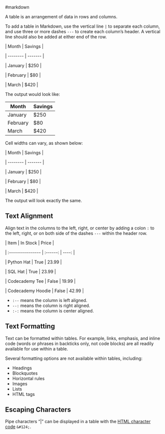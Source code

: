 #markdown

A table is an arrangement of data in rows and columns.

To add a table in Markdown, use the vertical line `|` to separate each column, and use three or more dashes `---` to create each column’s header. A vertical line should also be added at either end of the row.

| Month    | Savings |

| -------- | ------- |

| January  | $250    |

| February | $80     |

| March    | $420    |

The output would look like:

|Month|Savings|
|---|---|
|January|$250|
|February|$80|
|March|$420|

Cell widths can vary, as shown below:

| Month | Savings |

| -------- | ------- |

| January | $250 |

| February | $80 |

| March | $420 |

The output will look exactly the same.

## Text Alignment

Align text in the columns to the left, right, or center by adding a colon `:` to the left, right, or on both side of the dashes `---` within the header row.

| Item              | In Stock | Price |

| :---------------- | :------: | ----: |

| Python Hat        |   True   | 23.99 |

| SQL Hat           |   True   | 23.99 |

| Codecademy Tee    |  False   | 19.99 |

| Codecademy Hoodie |  False   | 42.99 |

- `:--` means the column is left aligned.
- `--:` means the column is right aligned.
- `:-:` means the column is center aligned.

## Text Formatting

Text can be formatted within tables. For example, links, emphasis, and inline code (words or phrases in backticks only, not code blocks) are all readily available for use within a table.

Several formatting options are not available within tables, including:

- Headings
- Blockquotes
- Horizontal rules
- Images
- Lists
- HTML tags

## Escaping Characters

Pipe characters “|” can be displayed in a table with the [HTML character code](https://www.codecademy.com/resources/docs/html/entities) `&#124;`.